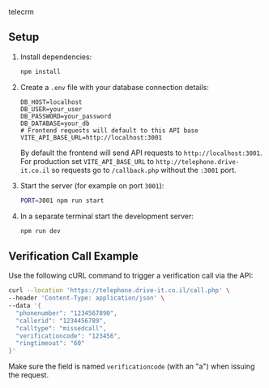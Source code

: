 telecrm


## Setup

1. Install dependencies:
   ```bash
   npm install
   ```

2. Create a `.env` file with your database connection details:
   ```
   DB_HOST=localhost
   DB_USER=your_user
   DB_PASSWORD=your_password
   DB_DATABASE=your_db
   # Frontend requests will default to this API base
   VITE_API_BASE_URL=http://localhost:3001
   ```
   By default the frontend will send API requests to `http://localhost:3001`. For production set `VITE_API_BASE_URL` to `http://telephone.drive-it.co.il` so requests go to `/callback.php` without the `:3001` port.

3. Start the server (for example on port `3001`):
   ```bash
   PORT=3001 npm run start
   ```

4. In a separate terminal start the development server:
   ```bash
   npm run dev
   ```
## Verification Call Example

Use the following cURL command to trigger a verification call via the API:

```bash
curl --location 'https://telephone.drive-it.co.il/call.php' \
--header 'Content-Type: application/json' \
--data '{
  "phonenumber": "1234567890",
  "callerid": "1234456789",
  "calltype": "missedcall",
  "verificationcode": "123456",
  "ringtimeout": "60"
}'
```

Make sure the field is named `verificationcode` (with an "a") when issuing the request.
